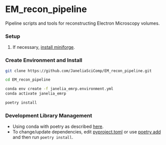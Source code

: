 # EM_recon_pipeline
Pipeline scripts and tools for reconstructing Electron Microscopy volumes.

### Setup
1. If necessary, [install miniforge](https://github.com/conda-forge/miniforge).

### Create Environment and Install 
```bash
git clone https://github.com/JaneliaSciComp/EM_recon_pipeline.git

cd EM_recon_pipeline

conda env create -f janelia_emrp.environment.yml
conda activate janelia_emrp

poetry install
```

### Development Library Management
- Using conda with poetry as described 
[here](https://ealizadeh.com/blog/guide-to-python-env-pkg-dependency-using-conda-poetry).
- To change/update dependencies, edit [pyproject.toml](pyproject.toml) 
or use [poetry add](https://python-poetry.org/docs/cli/#add) and then run `poetry install`.